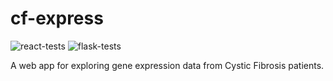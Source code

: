 # cf-express

![react-tests](https://github.com/adamd3/cf-express/actions/workflows/react_tests.yml/badge.svg)
![flask-tests](https://github.com/adamd3/cf-express/actions/workflows/flask_tests.yml/badge.svg)

A web app for exploring gene expression data from Cystic Fibrosis patients.
